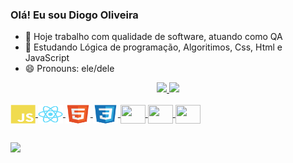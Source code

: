 ### Olá! Eu sou Diogo Oliveira

- 🔭 Hoje trabalho com qualidade de software, atuando como QA
- 🌱 Estudando Lógica de programação, Algoritimos, Css, Html e JavaScript
- 😄 Pronouns: ele/dele


<div align="center">
  <a href="https://github.com/Diogooliveira-tech">
  <img height="180em" src="https://github-readme-stats.vercel.app/api?username=Diogooliveira-tech&show_icons=true&theme=dark&include_all_commits=true&count_private=true"/>
  <img height="180em" src="https://github-readme-stats.vercel.app/api/top-langs/?username=Diogooliveira-tech&layout=compact&langs_count=7&theme=dark"/>
</div>

<div style="display: inline_block"><br>
  <img align="center" height="30" width="40" src="https://raw.githubusercontent.com/devicons/devicon/master/icons/javascript/javascript-plain.svg">
  <img align="center" height="30" width="40" src="https://raw.githubusercontent.com/devicons/devicon/master/icons/react/react-original.svg">
  <img align="center" height="30" width="40" src="https://raw.githubusercontent.com/devicons/devicon/master/icons/html5/html5-original.svg">
  <img align="center" height="30" width="40" src="https://raw.githubusercontent.com/devicons/devicon/master/icons/css3/css3-original.svg">
  <img align="center" height="30" width="40" src="https://cdn.jsdelivr.net/gh/devicons/devicon/icons/cucumber/cucumber-plain.svg"/>
  <img align="center" height="30" width="40" src="https://cdn.jsdelivr.net/gh/devicons/devicon/icons/git/git-original.svg"/>  
  <img align="center" height="30" width="40" src="https://cdn.jsdelivr.net/gh/devicons/devicon/icons/github/github-original-wordmark.svg"/>   
  <img align="right" height="150" style="border-radius:50px;" 
            
  </div>

##

<div>

  <a href="https://www.linkedin.com/in/diogo-marques-de-oliveira-810683a7/" target="_blank"><img src="https://img.shields.io/badge/-LinkedIn-%230077B5?style=for-the-badge&logo=linkedin&logoColor=white" target="_blank"></a> 
</div>
